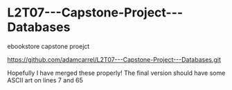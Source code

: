 # L2T07---Capstone-Project---Databases
ebookstore capstone proejct

https://github.com/adamcarrel/L2T07---Capstone-Project---Databases.git

Hopefully I have merged these properly!  The final version should have some ASCII art
on lines 7 and 65
